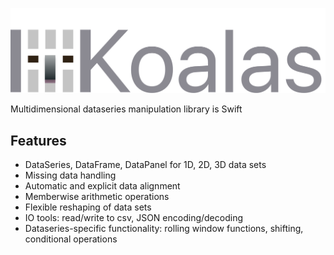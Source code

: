 <p align="center">
  <img src="Logo.svg?raw=true" alt="Sublime's custom image"/>
</p>

Multidimensional dataseries manipulation library is Swift

## Features

- DataSeries, DataFrame, DataPanel for 1D, 2D, 3D data sets
- Missing data handling
- Automatic and explicit data alignment
- Memberwise arithmetic operations
- Flexible reshaping of data sets
- IO tools: read/write to csv, JSON encoding/decoding
- Dataseries-specific functionality: rolling window functions, shifting, conditional operations
